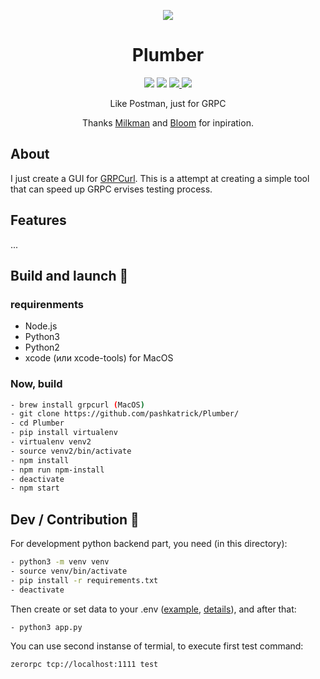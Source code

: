 <p align="center">
  <img src="./assets/app.ico" />
</p>
<h1 align="center">Plumber</h1>

<p align="center">
  <img src="https://img.shields.io/badge/Made%20with-Python-1f425f.svg" />    
  <img src="https://img.shields.io/badge/Build%20with-Electron-1f425f.svg" />
  <a href="https://pshktrck.ru/plumber/">
    <img src="https://img.shields.io/badge/changelog-👈-green.svg" />
  </a>
  <a href="https://t.me/plumberpc">
    <img src="https://img.shields.io/badge/telegram-🔔-green.svg" />
  </a>  
</p>

<p align="center">Like Postman, just for GRPC</p>
<p align="center">Thanks <a href="https://github.com/warmuuh/milkman">Milkman</a> and <a href="https://github.com/uw-labs/bloomrpc">Bloom</a> for inpiration.</p>


## About
I just create a GUI for [GRPCurl](https://github.com/fullstorydev/grpcurl). This is a attempt at creating a simple tool that can speed up GRPC ervises testing process.

## Features
...

## Build and launch 🚀

### requirenments
- Node.js
- Python3
- Python2
- xcode (или xcode-tools) for MacOS

### Now, build
```bash
- brew install grpcurl (MacOS)
- git clone https://github.com/pashkatrick/Plumber/
- cd Plumber
- pip install virtualenv
- virtualenv venv2
- source venv2/bin/activate
- npm install
- npm run npm-install
- deactivate
- npm start
```

## Dev / Contribution 🚀
For development python backend part, you need (in this directory):
```bash
- python3 -m venv venv
- source venv/bin/activate
- pip install -r requirements.txt
- deactivate
```
Then create or set data to your .env ([example](https://github.com/pashkatrick/Plumber/blob/tcp-move/env-example), [details](https://pypi.org/project/python-decouple/#usage)), and after that:
```
- python3 app.py
```
You can use second instanse of termial, to execute first test command:
```bash
zerorpc tcp://localhost:1111 test
```
